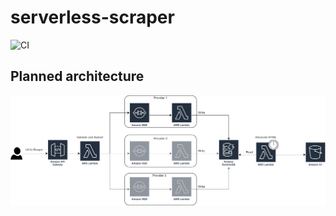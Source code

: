 # serverless-scraper

![CI](https://github.com/crisbal/aws-serverless-scraper/actions/workflows/ci.yml/badge.svg)

## Planned architecture

![Diagram](.readme/diagram.png)
